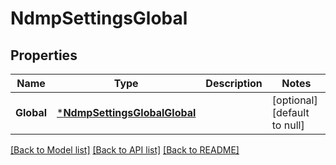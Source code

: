 # NdmpSettingsGlobal

## Properties
Name | Type | Description | Notes
------------ | ------------- | ------------- | -------------
**Global** | [***NdmpSettingsGlobalGlobal**](NdmpSettingsGlobalGlobal.md) |  | [optional] [default to null]

[[Back to Model list]](../README.md#documentation-for-models) [[Back to API list]](../README.md#documentation-for-api-endpoints) [[Back to README]](../README.md)


